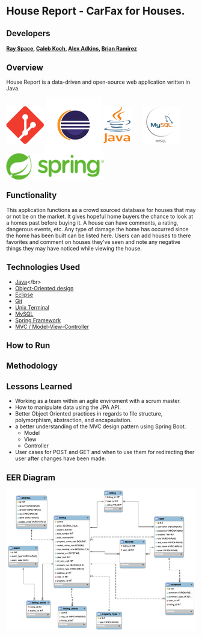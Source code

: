 # House Report - CarFax for Houses.


## Developers
#### [Ray Space](https://github.com/ryspc), [Caleb Koch](https://github.com/CKoch92), [Alex Adkins](https://github.com/aadkin200), [Brian Ramirez](https://github.com/gbramirez)

## Overview
House Report is a data-driven and open-source web application written in Java.


<p float="left">
<img src="media/pictures/git-logo.png" alt ="git" width="100" height="100" align="center"/>
<img src="media/pictures/eclipse-logo.png" alt = "eclipse" width="150" height="150" align="center"/>
<img src="media/pictures/java-logo.png" alt = "eclipse" width="75" height="100" style="margin-right: 25px" align="center"/>
<img src="media/pictures/mySQL-logo.png" alt = "MySQL" width="100" height="100" style="margin-right: 25px" align="center"/>
<img src="media/pictures/spring-logo.png" alt = "Spring MVC" width="260" height="70" style="margin-right: 25px" align="center"/>
</p>

## Functionality
This application functions as a crowd sourced database for houses that may or not be on the market. It gives hopeful home buyers the chance to look at a homes past before buying it. A house can have comments, a rating, dangerous events, etc. Any type of damage the home has occurred since the home has been built can be listed here. Users can add houses to there favorites and comment on houses they've seen and note any negative things they may have noticed while viewing the house.
## Technologies Used

* [Java](https://en.wikipedia.org/wiki/Java_)</br>
* [Object-Oriented design](https://stackabuse.com/object-oriented-design-principles-in-java)</br>
* [Eclipse](https://www.eclipse.org/ide/)</br>
* [Git](https://git-scm.com/)</br>
* [Unix Terminal](https://en.wikipedia.org/wiki/Unix_shell)</br>
* [MySQL](https://www.mysql.com/)</br>
* [Spring Framework](https://en.wikipedia.org/wiki/Spring_Framework#Spring_Boot)<br>
* [MVC / Model-View-Controller](https://en.wikipedia.org/wiki/Model%E2%80%93view%E2%80%93controller)<br>

## How to Run

## Methodology

## Lessons Learned
* Working as a team within an agile enviroment with a scrum master.
* How to manipulate data using the JPA API.
* Better Object Oriented practices in regards to file structure, polymorphism, abstraction, and encapsulation.
* a better understanding of the MVC design pattern using Spring Boot.
    * Model
    * View
    * Controller
* User cases for POST and GET and when to use them for redirecting ther user after changes have been made.
## EER Diagram
<img src="DB/housereportdbSchema.png" alt="DB Schema"/>
